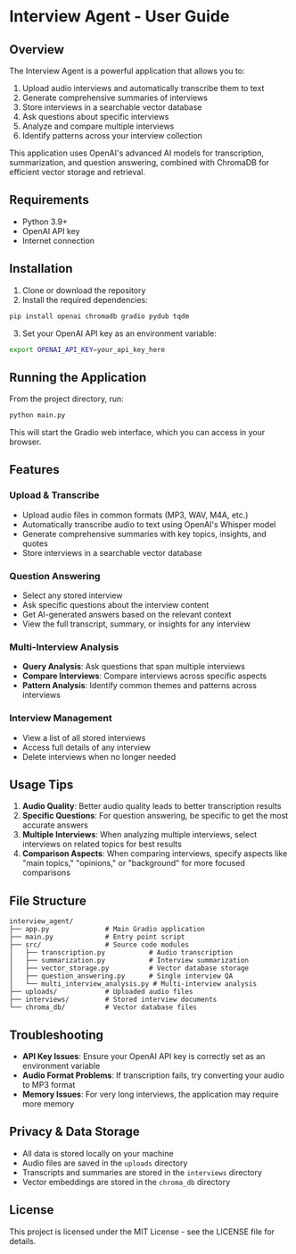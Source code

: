 # Interview Agent - User Guide

## Overview

The Interview Agent is a powerful application that allows you to:

1. Upload audio interviews and automatically transcribe them to text
2. Generate comprehensive summaries of interviews
3. Store interviews in a searchable vector database
4. Ask questions about specific interviews
5. Analyze and compare multiple interviews
6. Identify patterns across your interview collection

This application uses OpenAI's advanced AI models for transcription, summarization, and question answering, combined with ChromaDB for efficient vector storage and retrieval.

## Requirements

- Python 3.9+
- OpenAI API key
- Internet connection

## Installation

1. Clone or download the repository
2. Install the required dependencies:

```bash
pip install openai chromadb gradio pydub tqdm
```

3. Set your OpenAI API key as an environment variable:

```bash
export OPENAI_API_KEY=your_api_key_here
```

## Running the Application

From the project directory, run:

```bash
python main.py
```

This will start the Gradio web interface, which you can access in your browser.

## Features

### Upload & Transcribe

- Upload audio files in common formats (MP3, WAV, M4A, etc.)
- Automatically transcribe audio to text using OpenAI's Whisper model
- Generate comprehensive summaries with key topics, insights, and quotes
- Store interviews in a searchable vector database

### Question Answering

- Select any stored interview
- Ask specific questions about the interview content
- Get AI-generated answers based on the relevant context
- View the full transcript, summary, or insights for any interview

### Multi-Interview Analysis

- **Query Analysis**: Ask questions that span multiple interviews
- **Compare Interviews**: Compare interviews across specific aspects
- **Pattern Analysis**: Identify common themes and patterns across interviews

### Interview Management

- View a list of all stored interviews
- Access full details of any interview
- Delete interviews when no longer needed

## Usage Tips

1. **Audio Quality**: Better audio quality leads to better transcription results
2. **Specific Questions**: For question answering, be specific to get the most accurate answers
3. **Multiple Interviews**: When analyzing multiple interviews, select interviews on related topics for best results
4. **Comparison Aspects**: When comparing interviews, specify aspects like "main topics," "opinions," or "background" for more focused comparisons

## File Structure

```
interview_agent/
├── app.py              # Main Gradio application
├── main.py             # Entry point script
├── src/                # Source code modules
│   ├── transcription.py           # Audio transcription
│   ├── summarization.py           # Interview summarization
│   ├── vector_storage.py          # Vector database storage
│   ├── question_answering.py      # Single interview QA
│   └── multi_interview_analysis.py # Multi-interview analysis
├── uploads/            # Uploaded audio files
├── interviews/         # Stored interview documents
└── chroma_db/          # Vector database files
```

## Troubleshooting

- **API Key Issues**: Ensure your OpenAI API key is correctly set as an environment variable
- **Audio Format Problems**: If transcription fails, try converting your audio to MP3 format
- **Memory Issues**: For very long interviews, the application may require more memory

## Privacy & Data Storage

- All data is stored locally on your machine
- Audio files are saved in the `uploads` directory
- Transcripts and summaries are stored in the `interviews` directory
- Vector embeddings are stored in the `chroma_db` directory

## License

This project is licensed under the MIT License - see the LICENSE file for details.

